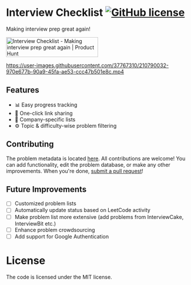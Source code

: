 # Interview Checklist [![GitHub license](https://img.shields.io/badge/license-MIT-blue)](https://github.com/labs-asterisk/interview-checklist/blob/main/LICENSE)

Making interview prep great again!

<a href="https://www.producthunt.com/posts/interview-checklist?utm_source=badge-featured&utm_medium=badge&utm_souce=badge-interview&#0045;checklist" target="_blank"><img src="https://api.producthunt.com/widgets/embed-image/v1/featured.svg?post_id=373822&theme=dark" alt="Interview&#0032;Checklist - Making&#0032;interview&#0032;prep&#0032;great&#0032;again | Product Hunt" style="width: 250px; height: 54px;" width="250" height="54" /></a>

https://user-images.githubusercontent.com/37767310/210790032-970e677b-90a9-45fa-ae53-ccc47b501e8c.mp4


## Features
- 📊 Easy progress tracking
- 🔗 One-click link sharing
- 📜 Company-specific lists
- ⚙️ Topic & difficulty-wise problem filtering

## Contributing
The problem metadata is located [here](https://github.com/labs-asterisk/interview-checklist/blob/main/src/data/problem_data.json). All contributions are welcome! You can add functionality, edit the problem database, or make any other improvements. When you're done, [submit a pull request](https://github.com/labs-asterisk/interview-checklist/pulls)!

## Future Improvements
- [ ] Customized problem lists
- [ ] Automatically update status based on LeetCode activity
- [ ] Make problem list more extensive (add problems from InterviewCake, InterviewBit etc.)
- [ ] Enhance problem crowdsourcing
- [ ] Add support for Google Authentication

# License
The code is licensed under the MIT license.
